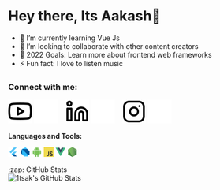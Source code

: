 
# Hey there, Its Aakash👋 

- 🌱 I’m currently learning Vue Js
- 👯 I’m looking to collaborate with other content creators
- 🥅 2022 Goals: Learn more about frontend web frameworks
- ⚡ Fun fact: I love to listen music

### Connect with me:

[![website](youtube-light.svg)](https://youtube.com/AKBROS#gh-light-mode-only)
[![website](youtube-dark.svg)](https://youtube.com/AKBROS#gh-dark-mode-only)
&nbsp;&nbsp;
[![website](linkedin-light.svg)](https://www.linkedin.com/in/aakash-jha-b28221218#gh-light-mode-only)
[![website](linkedin-dark.svg)](https://www.linkedin.com/in/aakash-jha-b28221218#gh-dark-mode-only)
&nbsp;&nbsp;
[![website](instagram-light.svg)](https://instagram.com/1ts.akash#gh-light-mode-only)
[![website](instagram-dark.svg)](https://instagram.com/1ts.akash#gh-dark-mode-only)

**Languages and Tools:**  

<code><img height="20" src="https://raw.githubusercontent.com/github/explore/80688e429a7d4ef2fca1e82350fe8e3517d3494d/topics/flutter/flutter.png"></code>
<code><img height="20" src="https://raw.githubusercontent.com/github/explore/80688e429a7d4ef2fca1e82350fe8e3517d3494d/topics/dart/dart.png"></code>
<code><img height="20" src="https://raw.githubusercontent.com/github/explore/80688e429a7d4ef2fca1e82350fe8e3517d3494d/topics/android/android.png"></code>
<code><img height="20" src="https://raw.githubusercontent.com/github/explore/80688e429a7d4ef2fca1e82350fe8e3517d3494d/topics/javascript/javascript.png"></code>
<code><img height="20" src="https://raw.githubusercontent.com/github/explore/80688e429a7d4ef2fca1e82350fe8e3517d3494d/topics/vue/vue.png"></code>
<code><img height="20" src="https://raw.githubusercontent.com/github/explore/80688e429a7d4ef2fca1e82350fe8e3517d3494d/topics/nodejs/nodejs.png"></code>   







  <summary>:zap: GitHub Stats</summary>

  <img align="left" alt="1tsak's GitHub Stats" src="https://github-readme-stats.vercel.app/api?username=1tsak&show_icons=true&hide_border=false&title_color=ff652f&icon_color=FFE400&bg_color=09131B&text_color=ffffff&border_color=0c1a25" />

[youtube]: https://youtube.com/AKBROS
[instagram]: https://instagram.com/1ts.akash
[linkedin]: https://www.linkedin.com/in/aakash-jha-b28221218
